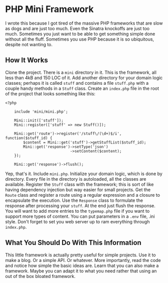 # PHP Mini Framework

I wrote this because I got tired of the massive PHP frameworks that are slow 
as dogs and are just too much.  Even the Sinatra knockoffs are just too 
much.  Sometimes you just want to be able to get something simple done
without all the fluff.  Sometimes you use PHP because it is so ubiquitous,
despite not wanting to.



## How It Works

Clone the project. There is a `mini` directory in it.  This is the 
framework, all less than 4kB and 150 LOC of it.  Add another directory 
for your domain logic classes; perhaps it is called `stuff` and 
contains a file `stuff.php` with a couple handy methods in a `Stuff` 
class.  Create an `index.php` file in the root of the project that looks something like this:


```
<?php

    include 'mini/mini.php';

    Mini::init(['stuff']);
    Mini::register(['stuff' => new Stuff()]);    

    Mini::get('route')->register('/stuff\/(\d+)$/i', function($stuff_id) {
        $content = Mini::get('stuff')->getStuffList($stuff_id);
        Mini::get('response')->setType('json')
                             ->setContent($content);
    });

    Mini::get('response')->flush();
```

Yep, that's it.  Include `mini.php`. Initialize your domain logic, which is 
done by directory.  Every file in the directory is autoloaded, all the 
classes are available.  Register the `Stuff` class with the framework; this 
is sort of like having dependency injection but way easier for small projects.
Get the `Route` class and register a route using a regular expression and
a closure to encapsulate the execution.  Use the `Response` class to formulate
the response after processing your `stuff`.  At the end just flush the response.
You will want to add more entries to the `typemap.php` file if you want to 
support more types of content. You can put parameters in a `.env` file, .ini 
style.  Don't forget to set you web server up to ram everything through
`index.php`.



## What You Should Do With This Information

This little framework is actually pretty useful for simple projects.  Use
it to make a blog.  Or a simple API.  Or whatever.  More importantly,
read the code and notice how simple the basic ideas are.  Learn that you
can also make a framework.  Maybe you can adapt it to what you need 
rather that using an out of the box bloated framework.

